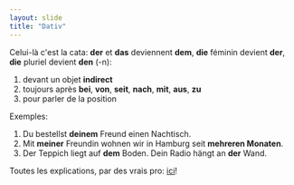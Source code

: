 ```yaml
---
layout: slide
title: "Dativ"
---
```

Celui-là c'est la cata: __der__ et __das__ deviennent __dem__, __die__ féminin devient __der__, __die__ pluriel devient __den__ (-n):
1. devant un objet __indirect__
1. toujours après __bei__, __von__, __seit__, __nach__, __mit__, __aus__, __zu__
1. pour parler de la position

Exemples:
1. Du bestellst __deinem__ Freund einen Nachtisch.  
1. Mit __meiner__ Freundin wohnen wir in Hamburg seit __mehreren Monaten__.
1. Der Teppich liegt auf __dem__ Boden. Dein Radio hängt an __der__ Wand.

Toutes les explications, par des vrais pro: [ici](https://deutsch.lingolia.com/de/grammatik/deklination/dativ)!

